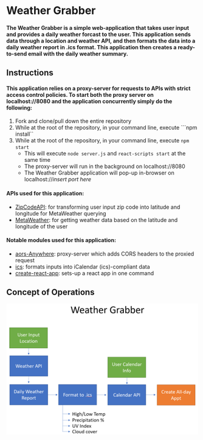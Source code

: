 # Weather Grabber

#### The Weather Grabber is a simple web-application that takes user input and provides a daily weather forcast to the user. This application sends data through a location and weather API, and then formats the data into a daily weather report in .ics format. This application then creates a ready-to-send email with the daily weather summary.

## Instructions

#### This application relies on a proxy-server for requests to APIs with strict access control policies. To start both the proxy server on localhost://8080 and the application concurrently simply do the following:
1. Fork and clone/pull down the entire repository
2. While at the root of the repository, in your command line, execute ```npm install``
3. While at the root of the repository, in your command line, execute ```npm start```
    - This will execute ```node server.js``` and ```react-scripts start``` at the same time
    - The proxy-server will run in the background on localhost://8080
    - The Weather Grabber application will pop-up in-browser on localhost://*insert port here*

#### APIs used for this application:
- [ZipCodeAPI](https://www.zipcodeapi.com/): for transforming user input zip code into latitude and longitude for MetaWeather querying
- [MetaWeather](https://www.metaweather.com/): for getting weather data based on the latitude and longitude of the user

#### Notable modules used for this application:
- [aors-Anywhere](https://github.com/Rob--W/cors-anywhere): proxy-server which adds CORS headers to the proxied request
- [ics](https://github.com/adamgibbons/ics): formats inputs into iCalendar (ics)-compliant data
- [create-react-app](https://github.com/facebook/create-react-app): sets-up a react app in one command

## Concept of Operations

![ConOps](./description/ConOps.png)